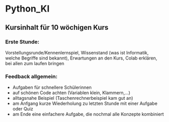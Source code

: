 # Python_KI
## Kursinhalt für 10 wöchigen Kurs 

### Erste Stunde: 
Vorstellungsrunde/Kennenlernspiel, Wissenstand (was ist Informatik, welche Begriffe sind bekannt), Erwartungen an den Kurs, Colab 
erklären, bei allen zum laufen bringen 

### Feedback allgemein:
- Aufgaben für schnellere Schülerinnen 
- auf schönen Code achten (Variablen klein, Klammern,…) 
- alltagsnahe Beispiel (Taschenrechnerbeispiel kam gut an) 
- am Anfgang kurze Wiederholung zu letzten Stunde mit einer Aufgabe oder Quiz 
- am Ende eine einfachere Aufgabe, die nochmal alle Konzepte kombiniert 





